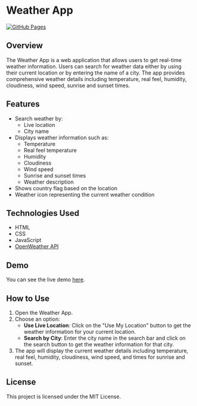 # Weather App

[![GitHub Pages](https://img.shields.io/badge/GitHub-Pages-brightgreen)](https://github.com/AdityaKumar2k01)

## Overview

The Weather App is a web application that allows users to get real-time weather information. Users can search for weather data either by using their current location or by entering the name of a city. The app provides comprehensive weather details including temperature, real feel, humidity, cloudiness, wind speed, sunrise and sunset times.

## Features

- Search weather by:
  - Live location
  - City name
- Displays weather information such as:
  - Temperature
  - Real feel temperature
  - Humidity
  - Cloudiness
  - Wind speed
  - Sunrise and sunset times
  - Weather description
- Shows country flag based on the location
- Weather icon representing the current weather condition

## Technologies Used

- HTML
- CSS
- JavaScript
- [OpenWeather API](https://openweathermap.org/api)

## Demo

You can see the live demo [here](https://github.com/AdityaKumar2k01).

## How to Use

1. Open the Weather App.
2. Choose an option:
   - **Use Live Location**: Click on the "Use My Location" button to get the weather information for your current location.
   - **Search by City**: Enter the city name in the search bar and click on the search button to get the weather information for that city.
3. The app will display the current weather details including temperature, real feel, humidity, cloudiness, wind speed, and times for sunrise and sunset.

## License

This project is licensed under the MIT License.

